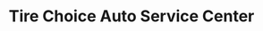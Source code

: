 ---
title: "Tire Choice Auto Service Center"
url: /alton/tire-choice-auto-service-center/
shop: tyres
---